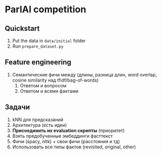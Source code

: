 # ParlAI competition

## Quickstart

1. Put the data in `data/initial` folder
2. Run `prepare_dataset.py`

## Feature engineering

1. Семантические фичи между (длины, разница длин, word overlap, cosine similarity над tfidf/bag-of-words)
    1. Ответом и вопросом
    2. Ответом и всеми фактами
    
## Задачи

1. kNN для предсказаний
2. Архитектура (есть идеи)
3. **Присоединить их evaluation скрипты** (приоритет)
4. Взять предобученные эмбеддинги фасттекст
5. Фичи (spacy, nltk) + свои фичи (расстояния и тд)
6. Использовать все типы фактов (revisited, original, other)